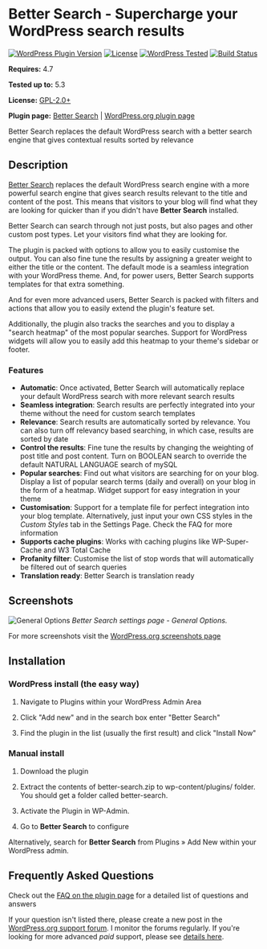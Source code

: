 # Better Search - Supercharge your WordPress search results

[![WordPress Plugin Version](https://img.shields.io/wordpress/plugin/v/better-search.svg?style=flat-square)](https://wordpress.org/plugins/better-search/)
[![License](https://img.shields.io/badge/license-GPL_v2%2B-orange.svg?style=flat-square)](https://opensource.org/licenses/GPL-2.0)
[![WordPress Tested](https://img.shields.io/wordpress/v/better-search.svg?style=flat-square)](https://wordpress.org/plugins/better-search/)
[![Build Status](https://travis-ci.org/WebberZone/better-search.svg?branch=master)](https://travis-ci.org/WebberZone/better-search)

__Requires:__ 4.7

__Tested up to:__ 5.3

__License:__ [GPL-2.0+](https://www.gnu.org/licenses/gpl-2.0.html)

__Plugin page:__ [Better Search](https://webberzone.com/plugins/better-search/) | [WordPress.org plugin page](https://wordpress.org/plugins/better-search/)

Better Search replaces the default WordPress search with a better search engine that gives contextual results sorted by relevance

## Description

[Better Search](https://webberzone.com/plugins/better-search/) replaces the default WordPress search engine with a more powerful search engine that gives search results relevant to the title and content of the post. This means that visitors to your blog will find what they are looking for quicker than if you didn't have **Better Search** installed.

Better Search can search through not just posts, but also pages and other custom post types. Let your visitors find what they are looking for.

The plugin is packed with options to allow you to easily customise the output. You can also fine tune the results by assigning a greater weight to either the title or the content. The default mode is a seamless integration with your WordPress theme. And, for power users, Better Search supports templates for that extra something.

And for even more advanced users, Better Search is packed with filters and actions that allow you to easily extend the plugin's feature set.

Additionally, the plugin also tracks the searches and you to display a "search heatmap" of the most popular searches. Support for WordPress widgets will allow you to easily add this heatmap to your theme's sidebar or footer.

### Features

* **Automatic**: Once activated, Better Search will automatically replace your default WordPress search with more relevant search results
* **Seamless integration**: Search results are perfectly integrated into your theme without the need for custom search templates
* **Relevance**: Search results are automatically sorted by relevance. You can also turn off relevancy based searching, in which case, results are sorted by date
* **Control the results**: Fine tune the results by changing the weighting of post title and post content. Turn on BOOLEAN search to override the default NATURAL LANGUAGE search of mySQL
* **Popular searches**: Find out what visitors are searching for on your blog. Display a list of popular search terms (daily and overall) on your blog in the form of a heatmap. Widget support for easy integration in your theme
* **Customisation**: Support for a template file for perfect integration into your blog template. Alternatively, just input your own CSS styles in the *Custom Styles* tab in the Settings Page. Check the FAQ for more information
* **Supports cache plugins**: Works with caching plugins like WP-Super-Cache and W3 Total Cache
* **Profanity filter**: Customise the list of stop words that will automatically be filtered out of search queries
* **Translation ready**: Better Search is translation ready

## Screenshots

![General Options](https://raw.github.com/ajaydsouza/better-search/master/wporg-assets/screenshot-1.png)
_Better Search settings page - General Options._

For more screenshots visit the [WordPress.org screenshots page](https://wordpress.org/plugins/better-search/screenshots/)

## Installation

### WordPress install (the easy way)

1. Navigate to Plugins within your WordPress Admin Area

2. Click "Add new" and in the search box enter "Better Search"

3. Find the plugin in the list (usually the first result) and click "Install Now"

### Manual install

1. Download the plugin

2. Extract the contents of better-search.zip to wp-content/plugins/ folder. You should get a folder called better-search.

3. Activate the Plugin in WP-Admin.

4. Go to **Better Search** to configure

Alternatively, search for **Better Search** from Plugins &raquo; Add New within your WordPress admin.

## Frequently Asked Questions

Check out the [FAQ on the plugin page](https://wordpress.org/plugins/better-search/faq/) for a detailed list of questions and answers

If your question isn't listed there, please create a new post in the [WordPress.org support forum](https://wordpress.org/support/plugin/better-search). I monitor the forums regularly. If you're looking for more advanced _paid_ support, please see [details here](https://webberzone.com/support/).

